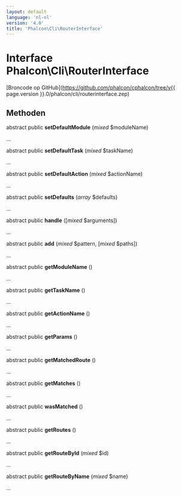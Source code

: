 ```yaml
---
layout: default
language: 'nl-nl'
version: '4.0'
title: 'Phalcon\Cli\RouterInterface'
---
```

# Interface **Phalcon\Cli\RouterInterface**

[Broncode op GitHub](https://github.com/phalcon/cphalcon/tree/v{{ page.version }}.0/phalcon/cli/routerinterface.zep)

## Methoden

abstract public **setDefaultModule** (*mixed* $moduleName)

...

abstract public **setDefaultTask** (*mixed* $taskName)

...

abstract public **setDefaultAction** (*mixed* $actionName)

...

abstract public **setDefaults** (*array* $defaults)

...

abstract public **handle** ([*mixed* $arguments])

...

abstract public **add** (*mixed* $pattern, [*mixed* $paths])

...

abstract public **getModuleName** ()

...

abstract public **getTaskName** ()

...

abstract public **getActionName** ()

...

abstract public **getParams** ()

...

abstract public **getMatchedRoute** ()

...

abstract public **getMatches** ()

...

abstract public **wasMatched** ()

...

abstract public **getRoutes** ()

...

abstract public **getRouteById** (*mixed* $id)

...

abstract public **getRouteByName** (*mixed* $name)

...